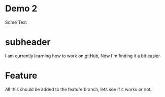 # Demo 2

Some Text

# subheader

I am currently learning how to work on gitHub, Now I'm finding it a bit easier

# Feature

All this should be added to the feature branch, lets see if it works or not.
